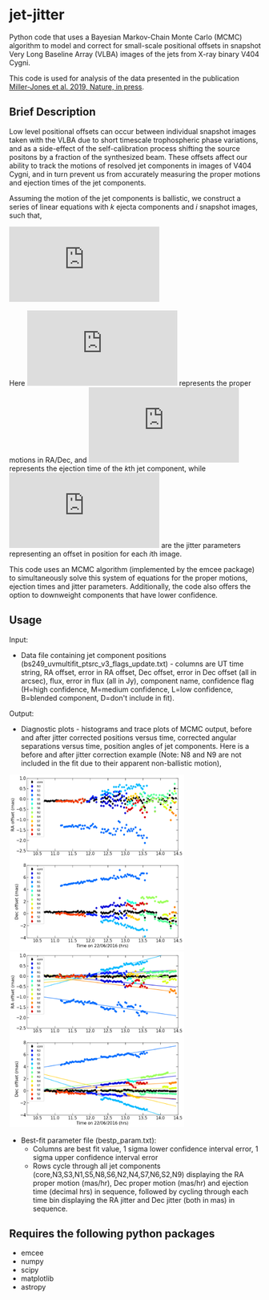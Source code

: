 # jet-jitter
Python code that uses a Bayesian Markov-Chain Monte Carlo (MCMC) algorithm to model and correct for small-scale positional offsets in snapshot Very Long Baseline Array (VLBA) images of the jets from X-ray binary V404 Cygni.

This code is used for analysis of the data presented in the publication [Miller-Jones et al. 2019, Nature, in press](https://www.nature.com/articles/s41586-019-1152-0).

## Brief Description
Low level positional offsets can occur between individual snapshot images taken with the VLBA due to short timescale trophospheric phase variations, and as a side-effect of the self-calibration process shifting the source positons by a fraction of the synthesized beam. These offsets affect our ability to track the motions of resolved jet components in images of V404 Cygni, and in turn prevent us from accurately measuring the proper motions and ejection times of the jet components.

Assuming the motion of the jet components is ballistic, we construct a series of linear equations with *k* ejecta components and *i* snapshot images, such that,

![equation](https://latex.codecogs.com/gif.latex?%5Cbegin%7Balign%7D%5Cnonumber%20%7B%5Crm%20RA%7D_%7Bik%7D%26%3D%5Cmu_%7B%7B%5Crm%20ra%7D%2Ck%7D%28t_i-t_%7B%7B%5Crm%20ej%7D%2Ck%7D%29&plus;J_%7B%7B%5Crm%20ra%7D%2Ci%7D%2C%5C%5C%5Cnonumber%20%26%5C%2C%5C%2C%5C%2C%5C%2C%5C%2C%5C%2C%5C%2C%5C%2C%5C%2C%5C%2C%5C%2C%5C%2C%5C%2C%5C%2C%5C%2C%5C%2C%5C%2C%5C%2C%5C%2C%5C%2C%7B%5Crm%20and%7D%5C%5C%5Cnonumber%20%7B%5Crm%20Dec%7D_%7Bik%7D%26%3D%5Cmu_%7B%7B%5Crm%20dec%7D%2Ck%7D%28t_i-t_%7B%7B%5Crm%20ej%7D%2Ck%7D%29&plus;J_%7B%7B%5Crm%20dec%7D%2Ci%7D.%5C%5C%5Cnonumber%20%5Cend%7Balign%7D)

Here  ![equation](https://latex.codecogs.com/gif.latex?%5Cmu_%7B%7B%5Crm%20ra/dec%7D%2Ck%7D)  represents the proper motions in RA/Dec, and  ![equation](https://latex.codecogs.com/gif.latex?t_%7B%7B%5Crm%20ej%7D%2Ck%7D)  represents the ejection time of the *k*th jet component, while  ![equation](https://latex.codecogs.com/gif.latex?J_%7B%7B%5Crm%20ra/dec%7D%2Ci%7D)  are the jitter parameters representing an offset in position for each *i*th image.

This code uses an MCMC algorithm (implemented by the emcee package) to simultaneously solve this system of equations for the proper motions, ejection times and jitter parameters. Additionally, the code also offers the option to downweight components that have lower confidence.

## Usage
Input: 
* Data file containing jet component positions (bs249_uvmultifit_ptsrc_v3_flags_update.txt) - columns are UT time string, RA offset, error in RA offset, Dec offset, error in Dec offset (all in arcsec), flux, error in flux (all in Jy), component name, confidence flag (H=high confidence, M=medium confidence, L=low confidence, B=blended component, D=don't include in fit). 

Output:
* Diagnostic plots - histograms and trace plots of MCMC output, before and after jitter corrected positions versus time, corrected angular separations versus time, position angles of jet components. Here is a before and after jitter correction example (Note: N8 and N9 are not included in the fit due to their apparent non-ballistic motion),

<img src="docs/VLBA_positions_before.png" width="350" height="350" title='Before'><img src="docs/VLBA_positions_after.png" width="350" height="350" title='After'>


* Best-fit parameter file (bestp_param.txt):
  * Columns are best fit value, 1 sigma lower confidence interval error, 1 sigma upper confidence interval error
  * Rows cycle through all jet components (core,N3,S3,N1,S5,N8,S6,N2,N4,S7,N6,S2,N9) displaying the RA proper motion (mas/hr), Dec proper motion (mas/hr) and ejection time (decimal hrs) in sequence, followed by cycling through each time bin displaying the RA jitter and Dec jitter (both in mas) in sequence.

## Requires the following python packages
* emcee
* numpy
* scipy
* matplotlib
* astropy
